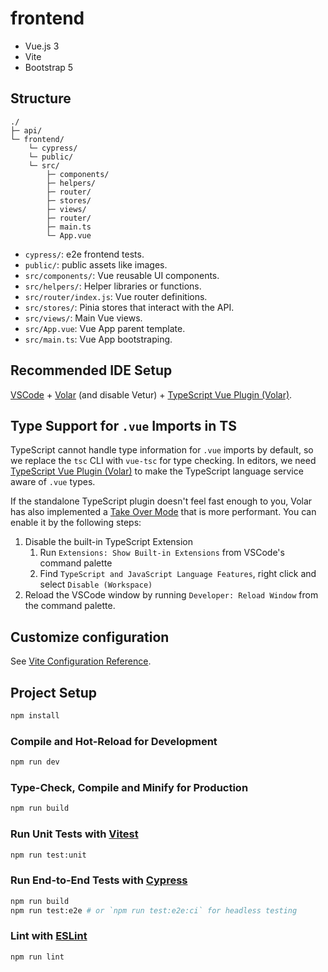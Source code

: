 # frontend

* Vue.js 3
* Vite
* Bootstrap 5

## Structure
```
./
├─ api/
└─ frontend/
    └─ cypress/
    └─ public/
    └─ src/
        ├─ components/
        ├─ helpers/
        ├─ router/
        ├─ stores/
        ├─ views/
        ├─ router/
        ├─ main.ts
        └─ App.vue
```

* `cypress/`: e2e frontend tests.
* `public/`: public assets like images.
* `src/components/`: Vue reusable UI components.
* `src/helpers/`: Helper libraries or functions.
* `src/router/index.js`: Vue router definitions.
* `src/stores/`: Pinia stores that interact with the API.
* `src/views/`: Main Vue views.
* `src/App.vue`: Vue App parent template.
* `src/main.ts`: Vue App bootstraping.

## Recommended IDE Setup

[VSCode](https://code.visualstudio.com/) + [Volar](https://marketplace.visualstudio.com/items?itemName=Vue.volar) (and disable Vetur) + [TypeScript Vue Plugin (Volar)](https://marketplace.visualstudio.com/items?itemName=Vue.vscode-typescript-vue-plugin).

## Type Support for `.vue` Imports in TS

TypeScript cannot handle type information for `.vue` imports by default, so we replace the `tsc` CLI with `vue-tsc` for type checking. In editors, we need [TypeScript Vue Plugin (Volar)](https://marketplace.visualstudio.com/items?itemName=Vue.vscode-typescript-vue-plugin) to make the TypeScript language service aware of `.vue` types.

If the standalone TypeScript plugin doesn't feel fast enough to you, Volar has also implemented a [Take Over Mode](https://github.com/johnsoncodehk/volar/discussions/471#discussioncomment-1361669) that is more performant. You can enable it by the following steps:

1. Disable the built-in TypeScript Extension
    1) Run `Extensions: Show Built-in Extensions` from VSCode's command palette
    2) Find `TypeScript and JavaScript Language Features`, right click and select `Disable (Workspace)`
2. Reload the VSCode window by running `Developer: Reload Window` from the command palette.

## Customize configuration

See [Vite Configuration Reference](https://vitejs.dev/config/).

## Project Setup

```sh
npm install
```

### Compile and Hot-Reload for Development

```sh
npm run dev
```

### Type-Check, Compile and Minify for Production

```sh
npm run build
```

### Run Unit Tests with [Vitest](https://vitest.dev/)

```sh
npm run test:unit
```

### Run End-to-End Tests with [Cypress](https://www.cypress.io/)

```sh
npm run build
npm run test:e2e # or `npm run test:e2e:ci` for headless testing
```

### Lint with [ESLint](https://eslint.org/)

```sh
npm run lint
```
